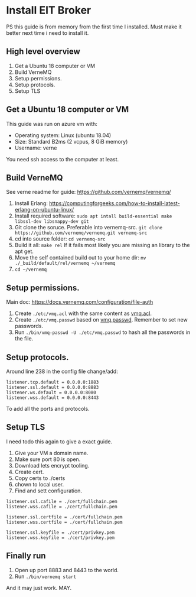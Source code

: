 # Install EIT Broker

PS this guide is from memory from the first time I installed.
Must make it better next time i need to install it.

## High level overview
1. Get a Ubuntu 18 computer or VM
2. Build VerneMQ
3. Setup permissions.
4. Setup protocols.
5. Setup TLS

## Get a Ubuntu 18 computer or VM
This guide was run on azure vm with:
* Operating system: Linux (ubuntu 18.04)
* Size: Standard B2ms (2 vcpus, 8 GiB memory)
* Username: verne

You need ssh access to the computer at least.

## Build VerneMQ
See verne readme for guide: https://github.com/vernemq/vernemq/

1. Install Erlang: https://computingforgeeks.com/how-to-install-latest-erlang-on-ubuntu-linux/
2. Install required software: 
`sudo apt intall build-essential make libssl-dev libsnappy-dev git`
3. Git clone the soruce. Preferable into vernemq-src.
`git clone https://github.com/vernemq/vernemq.git vernemq-src`
4. cd into source folder:
`cd vernemq-src`
5. Build it all:
`make rel` If it fails most likely you are missing an library to the apt get.
6. Move the self contained build out to your home dir:
`mv ./_build/default/rel/vernemq ~/vernemq`
7. `cd ~/vernemq`

## Setup permissions.
Main doc: https://docs.vernemq.com/configuration/file-auth

1. Create `./etc/vmq.acl` with the same content as [vmq.acl](vmq.acl).
2. Create `./etc/vmq.passwd` based on [vmq.passwd](vmq.passwd). Remember to set new passwords.
3. Run `./bin/vmq-passwd -U ./etc/vmq.passwd` to hash all the passwords in the file.

## Setup protocols.
Around line 238 in the config file change/add:
```
listener.tcp.default = 0.0.0.0:1883
listener.ssl.default = 0.0.0.0:8883
listener.ws.default = 0.0.0.0:8080
listener.wss.default = 0.0.0.0:8443
```
To add all the ports and protocols.

## Setup TLS
I need todo this again to give a exact guide.
1. Give your VM a domain name.
2. Make sure port 80 is open.
3. Download lets encrypt tooling.
4. Create cert.
5. Copy certs to ./certs
6. chown to local user.
7. Find and sett configuration.
```
listener.ssl.cafile = ./cert/fullchain.pem
listener.wss.cafile = ./cert/fullchain.pem

listener.ssl.certfile = ./cert/fullchain.pem
listener.wss.certfile = ./cert/fullchain.pem

listener.ssl.keyfile = ./cert/privkey.pem
listener.wss.keyfile = ./cert/privkey.pem
```

## Finally run
1. Open up port 8883 and 8443 to the world.
2. Run `./bin/vernemq start`

And it may just work. MAY.